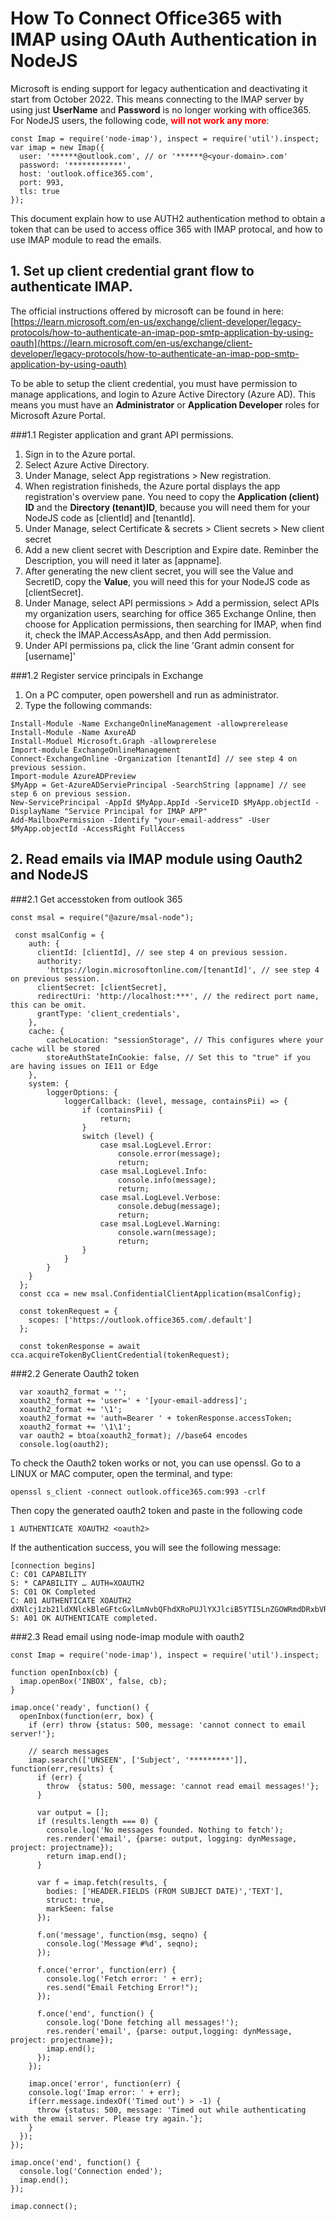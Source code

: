 # How To Connect Office365 with IMAP using OAuth Authentication in NodeJS

Microsoft is ending support for legacy authentication and deactivating it start from October 2022. This means connecting to the IMAP server by using just <b>UserName</b> and <b>Password</b> is no longer working with office365. For NodeJS users, the following code, <span style="color:red"><b>will not work any more</b></span>:

```dash
const Imap = require('node-imap'), inspect = require('util').inspect;
var imap = new Imap({
  user: '******@outlook.com', // or '******@<your-domain>.com'  
  password: '************',
  host: 'outlook.office365.com',
  port: 993,
  tls: true
});
```

This document explain how to use AUTH2 authentication method to obtain a token that can be used to access office 365 with IMAP protocal, and how to use IMAP module to read the emails. 

## 1. Set up client credential grant flow to authenticate IMAP. 

The official instructions offered by microsoft can be found in here: [https://learn.microsoft.com/en-us/exchange/client-developer/legacy-protocols/how-to-authenticate-an-imap-pop-smtp-application-by-using-oauth](https://learn.microsoft.com/en-us/exchange/client-developer/legacy-protocols/how-to-authenticate-an-imap-pop-smtp-application-by-using-oauth)

To be able to setup the client credential, you must have permission to manage applications, and login to Azure Active Directory (Azure AD). This means you must have an <b>Administrator</b> or <b>Application Developer</b> roles for Microsoft Azure Portal. 

###1.1 Register application and grant API permissions.
1. Sign in to the Azure portal.
2. Select Azure Active Directory. 
3. Under Manage, select App registrations > New registration.
4. When registration finisheds, the Azure portal displays the app registration's overview pane. You need to copy the <b>Application (client) ID</b> and the <b>Directory (tenant)ID</b>, because you will need them for your NodeJS code as [clientId] and [tenantId]. 
5. Under Manage, select  Certificate & secrets > Client secrets > New client secret 
6. Add a new client secret with Description and Expire date. Reminber the Description, you will need it later as [appname]. 
7. After generating the new client secret, you will see the Value and SecretID, copy the <b>Value</b>, you will need this for your NodeJS code as [clientSecret]. 
8. Under Manage, select API permissions > Add a permission, select APIs my organization users, searching for office 365 Exchange Online, then choose for Application permissions, then searching for IMAP, when find it, check the IMAP.AccessAsApp, and then Add permission. 
9. Under API permissions pa, click the line 'Grant admin consent for [username]'

###1.2 Register service principals in Exchange
1. On a PC computer, open powershell and run as administrator. 
2. Type the following commands:

```dash
Install-Module -Name ExchangeOnlineManagement -allowprerelease
Install-Module -Name AxureAD
Install-Moduel Microsoft.Graph -allowprerelese
Import-module ExchangeOnlineManagement
Connect-ExchangeOnline -Organization [tenantId] // see step 4 on previous session. 
Import-module AzureADPreview
$MyApp = Get-AzureADServiePrincipal -SearchString [appname] // see step 6 on previous session. 
New-ServicePrincipal -AppId $MyApp.AppId -ServiceID $MyApp.objectId -DisplayName "Service Principal for IMAP APP"
Add-MailboxPermission -Identify "your-email-address" -User $MyApp.objectId -AccessRight FullAccess
```

## 2. Read emails via IMAP module using Oauth2 and NodeJS

###2.1 Get accesstoken from outlook 365

```dash
const msal = require("@azure/msal-node");

 const msalConfig = {
    auth: {
      clientId: [clientId], // see step 4 on previous session.
      authority:
        'https://login.microsoftonline.com/[tenantId]', // see step 4 on previous session.
      clientSecret: [clientSecret], 
      redirectUri: 'http://localhost:***', // the redirect port name, this can be omit. 
      grantType: 'client_credentials',
    },
    cache: {
        cacheLocation: "sessionStorage", // This configures where your cache will be stored
        storeAuthStateInCookie: false, // Set this to "true" if you are having issues on IE11 or Edge
    },
    system: {	
        loggerOptions: {	
            loggerCallback: (level, message, containsPii) => {	
                if (containsPii) {		
                    return;		
                }		
                switch (level) {		
                    case msal.LogLevel.Error:		
                        console.error(message);		
                        return;		
                    case msal.LogLevel.Info:		
                        console.info(message);		
                        return;		
                    case msal.LogLevel.Verbose:		
                        console.debug(message);		
                        return;		
                    case msal.LogLevel.Warning:		
                        console.warn(message);		
                        return;		
                }	
            }	
        }	
    }
  };
  const cca = new msal.ConfidentialClientApplication(msalConfig);
	
  const tokenRequest = {
    scopes: ['https://outlook.office365.com/.default']  
  };

  const tokenResponse = await cca.acquireTokenByClientCredential(tokenRequest);
```
  
###2.2 Generate Oauth2 token
  
```dash
  var xoauth2_format = '';
  xoauth2_format += 'user=' + '[your-email-address]';
  xoauth2_format += '\1';
  xoauth2_format += 'auth=Bearer ' + tokenResponse.accessToken;
  xoauth2_format += '\1\1';
  var oauth2 = btoa(xoauth2_format); //base64 encodes
  console.log(oauth2);  
```
  
To check the Oauth2 token works or not, you can use openssl. Go to a LINUX or MAC computer, open the terminal, and type:

```dash
openssl s_client -connect outlook.office365.com:993 -crlf
```

Then copy the generated oauth2 token and paste in the following code

```dash
1 AUTHENTICATE XOAUTH2 <oauth2>
```
If the authentication success, you will see the following message:

```dash
[connection begins]
C: C01 CAPABILITY
S: * CAPABILITY … AUTH=XOAUTH2
S: C01 OK Completed
C: A01 AUTHENTICATE XOAUTH2 dXNlcj1zb21ldXNlckBleGFtcGxlLmNvbQFhdXRoPUJlYXJlciB5YTI5LnZGOWRmdDRxbVRjMk52YjNSbGNrQmhkSFJoZG1semRHRXVZMjl0Q2cBAQ==
S: A01 OK AUTHENTICATE completed.
```

###2.3 Read email using node-imap module with oauth2

```dash
const Imap = require('node-imap'), inspect = require('util').inspect;

function openInbox(cb) {
  imap.openBox('INBOX', false, cb);
}

imap.once('ready', function() {
  openInbox(function(err, box) {
    if (err) throw {status: 500, message: 'cannot connect to email server!'};
    
    // search messages 
    imap.search(['UNSEEN', ['Subject', '*********']], function(err,results) {
      if (err) {
        throw  {status: 500, message: 'cannot read email messages!'};
      }
       
      var output = [];        
      if (results.length === 0) {
        console.log('No messages founded. Nothing to fetch');          
        res.render('email', {parse: output, logging: dynMessage, project: projectname});
        return imap.end();
      }
           
      var f = imap.fetch(results, { 
        bodies: ['HEADER.FIELDS (FROM SUBJECT DATE)','TEXT'],
        struct: true,
        markSeen: false
      }); 

      f.on('message', function(msg, seqno) {
        console.log('Message #%d', seqno);
      });
      
      f.once('error', function(err) {
        console.log('Fetch error: ' + err);
        res.send("Email Fetching Error!");
      });
    
      f.once('end', function() {
        console.log('Done fetching all messages!');
        res.render('email', {parse: output,logging: dynMessage, project: projectname});
        imap.end();
      });
    });
    
    imap.once('error', function(err) {
    console.log('Imap error: ' + err);
    if(err.message.indexOf('Timed out') > -1) {
      throw {status: 500, message: 'Timed out while authenticating with the email server. Please try again.'};
    }
  });
});

imap.once('end', function() {
  console.log('Connection ended');
  imap.end();
});

imap.connect();

```

